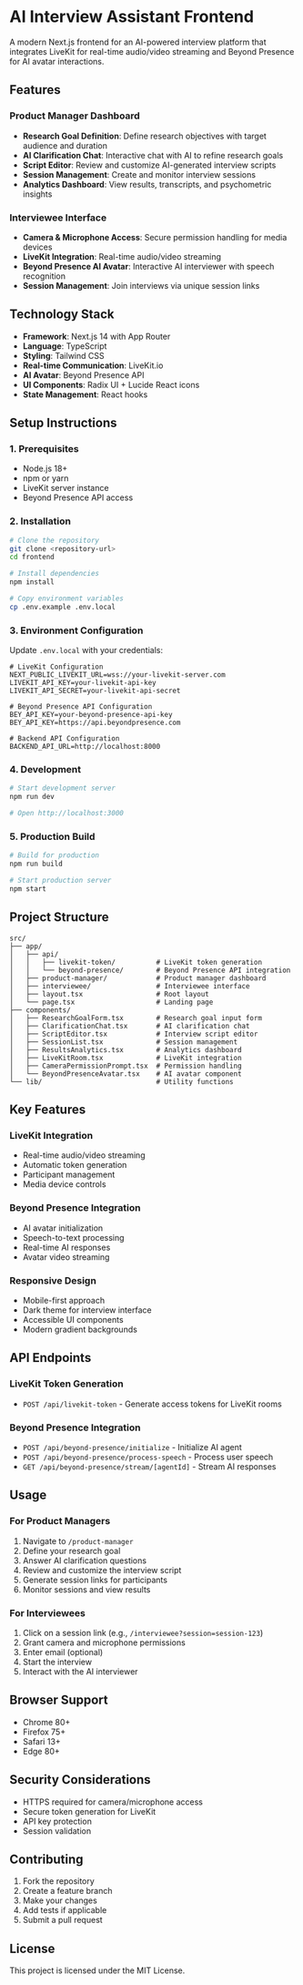 # AI Interview Assistant Frontend

A modern Next.js frontend for an AI-powered interview platform that integrates LiveKit for real-time audio/video streaming and Beyond Presence for AI avatar interactions.

## Features

### Product Manager Dashboard
- **Research Goal Definition**: Define research objectives with target audience and duration
- **AI Clarification Chat**: Interactive chat with AI to refine research goals
- **Script Editor**: Review and customize AI-generated interview scripts
- **Session Management**: Create and monitor interview sessions
- **Analytics Dashboard**: View results, transcripts, and psychometric insights

### Interviewee Interface
- **Camera & Microphone Access**: Secure permission handling for media devices
- **LiveKit Integration**: Real-time audio/video streaming
- **Beyond Presence AI Avatar**: Interactive AI interviewer with speech recognition
- **Session Management**: Join interviews via unique session links

## Technology Stack

- **Framework**: Next.js 14 with App Router
- **Language**: TypeScript
- **Styling**: Tailwind CSS
- **Real-time Communication**: LiveKit.io
- **AI Avatar**: Beyond Presence API
- **UI Components**: Radix UI + Lucide React icons
- **State Management**: React hooks

## Setup Instructions

### 1. Prerequisites

- Node.js 18+ 
- npm or yarn
- LiveKit server instance
- Beyond Presence API access

### 2. Installation

```bash
# Clone the repository
git clone <repository-url>
cd frontend

# Install dependencies
npm install

# Copy environment variables
cp .env.example .env.local
```

### 3. Environment Configuration

Update `.env.local` with your credentials:

```env
# LiveKit Configuration
NEXT_PUBLIC_LIVEKIT_URL=wss://your-livekit-server.com
LIVEKIT_API_KEY=your-livekit-api-key
LIVEKIT_API_SECRET=your-livekit-api-secret

# Beyond Presence API Configuration
BEY_API_KEY=your-beyond-presence-api-key
BEY_API_KEY=https://api.beyondpresence.com

# Backend API Configuration
BACKEND_API_URL=http://localhost:8000
```

### 4. Development

```bash
# Start development server
npm run dev

# Open http://localhost:3000
```

### 5. Production Build

```bash
# Build for production
npm run build

# Start production server
npm start
```

## Project Structure

```
src/
├── app/
│   ├── api/
│   │   ├── livekit-token/          # LiveKit token generation
│   │   └── beyond-presence/        # Beyond Presence API integration
│   ├── product-manager/            # Product manager dashboard
│   ├── interviewee/                # Interviewee interface
│   ├── layout.tsx                  # Root layout
│   └── page.tsx                    # Landing page
├── components/
│   ├── ResearchGoalForm.tsx        # Research goal input form
│   ├── ClarificationChat.tsx       # AI clarification chat
│   ├── ScriptEditor.tsx            # Interview script editor
│   ├── SessionList.tsx             # Session management
│   ├── ResultsAnalytics.tsx        # Analytics dashboard
│   ├── LiveKitRoom.tsx             # LiveKit integration
│   ├── CameraPermissionPrompt.tsx  # Permission handling
│   └── BeyondPresenceAvatar.tsx    # AI avatar component
└── lib/                            # Utility functions
```

## Key Features

### LiveKit Integration
- Real-time audio/video streaming
- Automatic token generation
- Participant management
- Media device controls

### Beyond Presence Integration
- AI avatar initialization
- Speech-to-text processing
- Real-time AI responses
- Avatar video streaming

### Responsive Design
- Mobile-first approach
- Dark theme for interview interface
- Accessible UI components
- Modern gradient backgrounds

## API Endpoints

### LiveKit Token Generation
- `POST /api/livekit-token` - Generate access tokens for LiveKit rooms

### Beyond Presence Integration
- `POST /api/beyond-presence/initialize` - Initialize AI agent
- `POST /api/beyond-presence/process-speech` - Process user speech
- `GET /api/beyond-presence/stream/[agentId]` - Stream AI responses

## Usage

### For Product Managers

1. Navigate to `/product-manager`
2. Define your research goal
3. Answer AI clarification questions
4. Review and customize the interview script
5. Generate session links for participants
6. Monitor sessions and view results

### For Interviewees

1. Click on a session link (e.g., `/interviewee?session=session-123`)
2. Grant camera and microphone permissions
3. Enter email (optional)
4. Start the interview
5. Interact with the AI interviewer

## Browser Support

- Chrome 80+
- Firefox 75+
- Safari 13+
- Edge 80+

## Security Considerations

- HTTPS required for camera/microphone access
- Secure token generation for LiveKit
- API key protection
- Session validation

## Contributing

1. Fork the repository
2. Create a feature branch
3. Make your changes
4. Add tests if applicable
5. Submit a pull request

## License

This project is licensed under the MIT License.